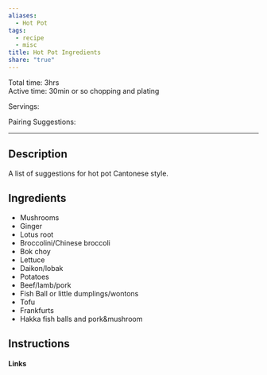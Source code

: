 ```yaml
---
aliases:
  - Hot Pot
tags:
  - recipe
  - misc
title: Hot Pot Ingredients
share: "true"
---
```

Total time: 3hrs  
Active time: 30min or so chopping and plating   
  
Servings:   
  
Pairing Suggestions:   
  
---  
## Description  
A list of suggestions for hot pot Cantonese style.   
## Ingredients  
   
- Mushrooms  
- Ginger  
- Lotus root  
- Broccolini/Chinese broccoli  
- Bok choy  
- Lettuce  
- Daikon/lobak  
- Potatoes  
- Beef/lamb/pork  
- Fish Ball or little dumplings/wontons  
- Tofu  
- Frankfurts  
- Hakka fish balls and pork&mushroom  
  
## Instructions   
  
#### Links  
